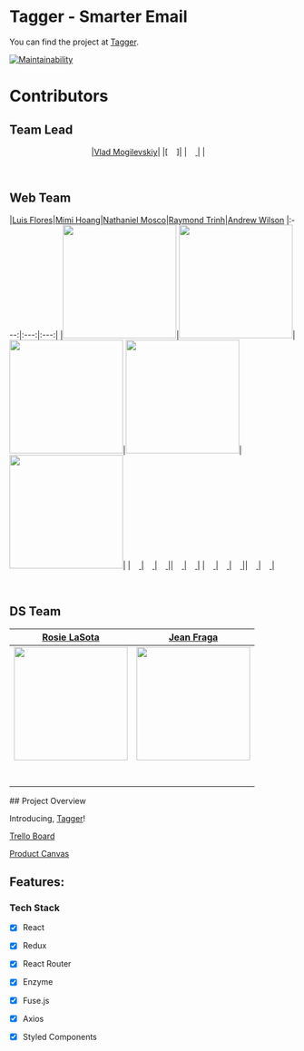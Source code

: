 # Tagger - Smarter Email
You can find the project at [Tagger](https://tagger-lab.netlify.com/).

[![Maintainability](https://api.codeclimate.com/v1/badges/f0e8023998589cc4d94f/maintainability)](https://codeclimate.com/github/Lambda-School-Labs/tagger-fe/maintainability)

# Contributors

<h2>Team Lead</h2>
<center>

|[Vlad Mogilevskiy](https://github.com/vladmog)|
|[<img src="" width = "15"/>]|
|[<img src="https://github.com/favicon.ico" width="15"> ](https://github.com/vladmog)|
|[<img src="https://static.licdn.com/sc/h/al2o9zrvru7aqj8e1x2rzsrca" width="15"> ](https://www.linkedin.com/in/vladmog/)
</center>

<br>
<h2>Web Team</h2>

|[Luis Flores](https://github.com/lflores0214)|[Mimi Hoang](https://github.com/meowmimi1)|[Nathaniel Mosco](https://github.com/natemosco)|[Raymond Trinh](https://github.com/RaymondTrinh91)|[Andrew Wilson](https://github.com/easyas123l1)
|:---:|:---:|:---:|
|[<img src="" width = "200" />](https://github.com/lflores0214)|[<img src="" width = "200" />](https://github.com/meowmimi1)|[<img src="" width = "200" />](https://github.com/natemosco)|[<img src="" width = "200" />](https://github.com/RaymondTrinh91)|[<img src="" width = "200" />](https://github.com/easyas123l1)|
|[<img src="https://github.com/favicon.ico" width="15"> ](https://github.com/lflores0214)|[<img src="https://github.com/favicon.ico" width="15"> ](https://github.com/meowmimi1)|[<img src="https://github.com/favicon.ico" width="15"> ](https://github.com/natemosco)||[<img src="https://github.com/favicon.ico" width="15"> ](https://github.com/RaymondTrinh91)|[<img src="https://github.com/favicon.ico" width="15"> ](https://github.com/easyas123l1)|
|[<img src="https://static.licdn.com/sc/h/al2o9zrvru7aqj8e1x2rzsrca" width="15"> ](https://www.linkedin.com/in/luis-flores-523141194/) |[<img src="https://static.licdn.com/sc/h/al2o9zrvru7aqj8e1x2rzsrca" width="15"> ](https://www.linkedin.com/in/mimi-hoang-b09912189/) |[<img src="https://static.licdn.com/sc/h/al2o9zrvru7aqj8e1x2rzsrca" width="15"> ](https://www.linkedin.com/in/nate-mosco-98888ab4/) ||[<img src="https://static.licdn.com/sc/h/al2o9zrvru7aqj8e1x2rzsrca" width="15"> ](https://www.linkedin.com/in/raymond-trinh-39115412a/) |[<img src="https://static.licdn.com/sc/h/al2o9zrvru7aqj8e1x2rzsrca" width="15"> ](https://www.linkedin.com/in/andrew-wilson-055b55174/) |

<br>
<h2>DS Team</h2>

|[Rosie LaSota](https://github.com/apathyhill) | [Jean Fraga](https://github.com/JeanFraga)|
|:---:|:---:|
|[<img src="" width = "200" />](https://github.com/apathyhill)|[<img src="" width = "200" />](https://github.com/JeanFraga)  |
|[<img src="https://github.com/favicon.ico" width="15"> ](https://github.com/apathyhill)|[<img src="https://github.com/favicon.ico" width="15"> ](https://github.com/JeanFraga) |
|[<img src="https://static.licdn.com/sc/h/al2o9zrvru7aqj8e1x2rzsrca" width="15"> ](https://www.linkedin.com/in/apathyhill/) |[<img src="https://static.licdn.com/sc/h/al2o9zrvru7aqj8e1x2rzsrca" width="15"> ](https://www.linkedin.com/in/jeanfraga/)|

</center>
## Project Overview



Introducing, [Tagger](https://tagger-lab.netlify.com/)!

[Trello Board](https://trello.com/b/fxTQlX74/labs-20-tagger-smarter-email)

[Product Canvas](https://www.notion.so/Tagger-Smarter-Email-01673a2ed9e54cb8834b959ad39f7de2)

## Features:



### Tech Stack

- [x] React

- [x] Redux

- [x] React Router

- [x] Enzyme

- [x] Fuse.js

- [x] Axios

- [x] Styled Components